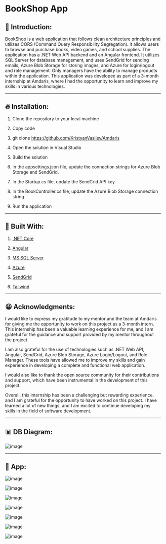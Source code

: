 # BookShop App

## 🧐 Introduction:

BookShop is a web application that follows clean architecture principles and utilizes CQRS (Command Query Responsibility Segregation). It allows users to browse and purchase books, video games, and school supplies. The application has a .NET Web API backend and an Angular frontend. It utilizes SQL Server for database management, and uses SendGrid for sending emails, Azure Blob Storage for storing images, and Azure for login/logout and role management. Only managers have the ability to manage products within the application. This application was developed as part of a 3-month internship at Amdaris, where I had the opportunity to learn and improve my skills in various technologies.
____________________________________________________________________________________________________
## 🔥 Installation:

1. Clone the repository to your local machine
 
2. Copy code
 
3. git clone https://github.com/KristyanVasilev/Amdaris
 
4. Open the solution in Visual Studio
 
5. Build the solution
 
6. In the appsettings.json file, update the connection strings for Azure Blob Storage and SendGrid.
 
7. In the Startup.cs file, update the SendGrid API key.
 
8. In the BookController.cs file, update the Azure Blob Storage connection string.
 
9. Run the application
____________________________________________________________________________________________________
## 🔧 Built With:

1. [.NET Core](https://dotnet.microsoft.com/)

2. [Angular](https://angular.io/)

4. [MS SQL Server](https://www.microsoft.com/en-us/sql-server/)

3. [Azure](https://azure.microsoft.com/)

4. [SendGrid](https://sendgrid.com/)

5. [Tailwind](https://tailwindcss.com/)
____________________________________________________________________________________________________
## 😀 Acknowledgments:

I would like to express my gratitude to my mentor and the team at Amdaris for giving me the opportunity to work on this project as a 3-month intern. This internship has been a valuable learning experience for me, and I am grateful for the guidance and support provided by my mentor throughout the project.

I am also grateful for the use of technologies such as .NET Web API, Angular, SendGrid, Azure Blob Storage, Azure Login/Logout, and Role Manager. These tools have allowed me to improve my skills and gain experience in developing a complete and functional web application.

I would also like to thank the open source community for their contributions and support, which have been instrumental in the development of this project.

Overall, this internship has been a challenging but rewarding experience, and I am grateful for the opportunity to have worked on this project. I have learned a lot of new things, and I am excited to continue developing my skills in the field of software development.
____________________________________________________________________________________________________
## 📊 DB Diagram:

![image](https://user-images.githubusercontent.com/88934989/214321784-f9d92d5d-363c-442a-a317-011a95300351.png)
____________________________________________________________________________________________________
## 👀 App:

![image](https://user-images.githubusercontent.com/88934989/214322994-1465e3a0-4ed3-4bda-8837-18c39e7686e6.png)

![image](https://user-images.githubusercontent.com/88934989/214323448-cfab7e82-276c-4602-8e43-240f1c9aaf63.png)

![image](https://user-images.githubusercontent.com/88934989/214323675-7fcbc003-b02c-46d1-b48c-7b0f149a60e1.png)

![image](https://user-images.githubusercontent.com/88934989/214323160-db4689d8-d09b-46f7-bb6a-79b220b3951c.png)

![image](https://user-images.githubusercontent.com/88934989/214324020-3d58ac3d-86b2-48e7-ad5e-5ab161635d99.png)

![image](https://user-images.githubusercontent.com/88934989/214323808-a0ce2600-a824-4e8a-942f-49d94dc73519.png)

![image](https://user-images.githubusercontent.com/88934989/214324273-65be92b6-8f0d-488d-ba4f-f9883b878367.png)







